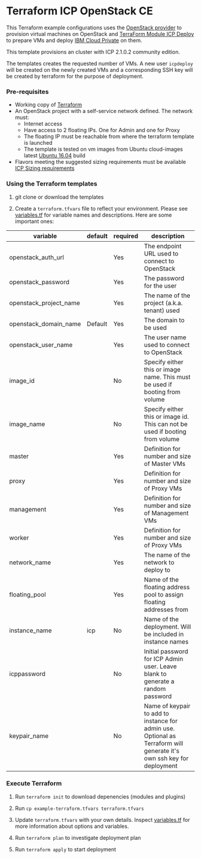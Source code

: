# Terraform ICP OpenStack CE

This Terraform example configurations uses the [OpenStack provider](https://www.terraform.io/docs/providers/openstack/index.html) to provision virtual machines on OpenStack
and [TerraForm Module ICP Deploy](https://github.com/ibm-cloud-architecture/terraform-module-icp-deploy) to prepare VMs and deploy [IBM Cloud Private](https://www.ibm.com/cloud-computing/products/ibm-cloud-private/) on them.

This template provisions an cluster with ICP 2.1.0.2 community edition.

The templates creates the requested number of VMs.
A new user `icpdeploy` will be created on the newly created VMs and a corresponding SSH key will be created by terraform for the purpose of deployment.

### Pre-requisites

* Working copy of [Terraform](https://www.terraform.io/intro/getting-started/install.html)
* An OpenStack project with a self-service network defined. The network must:
  * Internet access
  * Have access to 2 floating IPs. One for Admin and one for Proxy
  * The floating IP must be reachable from where the terraform template is launched
  * The template is tested on vm images from Ubuntu cloud-images latest [Ubuntu 16.04](http://cloud-images.ubuntu.com/xenial/current/xenial-server-cloudimg-amd64-disk1.img) build
* Flavors meeting the suggested sizing requirements must be available [ICP Sizing requirements](https://www.ibm.com/support/knowledgecenter/en/SSBS6K_2.1.0/supported_system_config/hardware_reqs.html)

### Using the Terraform templates

1. git clone or download the templates

1. Create a `terraform.tfvars` file to reflect your environment.  Please see [variables.tf](variables.tf) for variable names and descriptions.  Here are some important ones:

| variable           | default       |required| description                            |
|--------------------|---------------|--------|----------------------------------------|
|openstack_auth_url  |               |Yes      |The endpoint URL used to connect to OpenStack|
|openstack_password  |               |Yes      |The password for the user               |
|openstack_project_name|               |Yes      |The name of the project (a.k.a. tenant) used|
|openstack_domain_name|Default        |Yes      |The domain to be used                   |
|openstack_user_name |               |Yes      |The user name used to connect to OpenStack|
|image_id            |               |No      |Specify either this or image name. This must be used if booting from volume|
|image_name          |               |No      |Specify either this or image id. This can not be used if booting from volume|
|master              |                |Yes      | Definition for number and size of Master VMs                                |
|proxy               |              |Yes     | Definition for number and size of Proxy VMs                                        |
|management          |              |Yes     | Definition for number and size of Management VMs                                       |
|worker              |                |Yes      | Definition for number and size of Proxy VMs                                       |
|network_name        |               |Yes     |The name of the network to deploy to    |
|floating_pool       |               |Yes     |Name of the floating address pool to assign floating addresses from|
|instance_name       |icp            |No      |Name of the deployment. Will be included in instance names|
|icppassword         |               |No      |Initial password for ICP Admin user. Leave blank to generate a random password |
|keypair_name        |               |No      |Name of keypair to add to instance for admin use. Optional as Terraform will generate it's own ssh key for deployment|


### Execute Terraform

1. Run `terraform init` to download depenencies (modules and plugins)

1. Run `cp example-terraform.tfvars terraform.tfvars`

1. Update `terraform.tfvars` with your own details. Inspect [variables.tf](variables.tf) for more information about options and variables.

1. Run `terraform plan` to investigate deployment plan

1. Run `terraform apply` to start deployment
